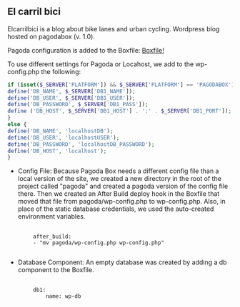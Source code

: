 El carril bici
----------------------
Elcarrilbici is a blog about bike lanes and urban cycling.
Wordpress blog hosted on pagodabox (v. 1.0). 

Pagoda configuration is added to the Boxfile:
[Boxfile!](Boxfile)

To use different settings for Pagoda or Locahost, we add to the wp-config.php the following:

```php
if (isset($_SERVER['PLATFORM']) && $_SERVER['PLATFORM'] == 'PAGODABOX') {
define('DB_NAME', $_SERVER['DB1_NAME']);
define('DB_USER', $_SERVER['DB1_USER']);
define('DB_PASSWORD', $_SERVER['DB1_PASS']);
define ('DB_HOST', $_SERVER['DB1_HOST'] . ':' . $_SERVER['DB1_PORT']);
}
else {
define('DB_NAME', 'localhostDB');
define('DB_USER', 'localhostUSER');
define('DB_PASSWORD', 'localhostDB_PASSWORD');
define('DB_HOST', 'localhost');
}
```


* Config File: Because Pagoda Box needs a different config file than a local version of the site, we created a new directory in the root of the project called "pagoda" and created a pagoda version of the config file there. Then we created an After Build deploy hook in the Boxfile that moved that file from pagoda/wp-config.php to wp-config.php. Also, in place of the static database credentials, we used the auto-created environment variables.

<pre>
    <code>
        after_build:
        - "mv pagoda/wp-config.php wp-config.php"
    </code>
</pre>  

* Database Component: An empty database was created by adding a db component to the Boxfile.

<pre>
    <code>
        db1:
            name: wp-db
    </code>
</pre>